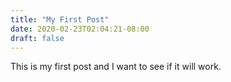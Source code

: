 ```yaml
---
title: "My First Post"
date: 2020-02-23T02:04:21-08:00
draft: false
---
```


This is my first post and I want to see if it will work.

